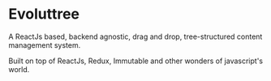 # Evoluttree

A ReactJs based, backend agnostic, drag and drop, tree-structured content management system.

Built on top of ReactJs, Redux, Immutable and other wonders
of javascript's world.


